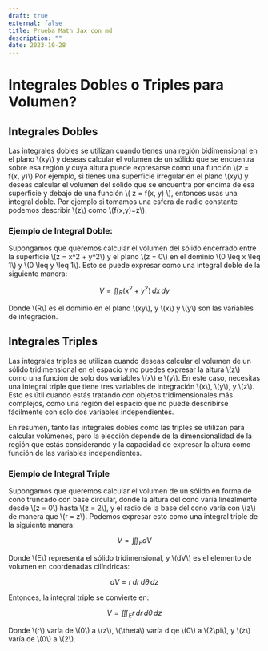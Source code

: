 ```yaml
---
draft: true
external: false
title: Prueba Math Jax con md
description: ""
date: 2023-10-28
---
```


# Integrales Dobles o Triples para Volumen?

## Integrales Dobles

Las integrales dobles se utilizan cuando tienes una región bidimensional en el plano \\(xy\\) y deseas calcular el volumen de un sólido que se encuentra sobre esa región y cuya altura puede expresarse como una función \\(z = f(x, y)\\) Por ejemplo, si tienes una superficie irregular en el plano \\(xy\\) y deseas calcular el volumen del sólido que se encuentra por encima de esa superficie y debajo de una función \\( z = f(x, y) \\), entonces usas una integral doble. Por ejemplo si tomamos una esfera de radio constante podemos describir \\(z\\) como \\(f(x,y)=z\\).

### Ejemplo de Integral Doble:

Supongamos que queremos calcular el volumen del sólido encerrado entre la superficie \\(z = x^2 + y^2\\) y el plano \\(z = 0\\) en el dominio \\(0 \leq x \leq 1\\) y \\(0 \leq y \leq 1\\). Esto se puede expresar como una integral doble de la siguiente manera:

$$
V = \iint_{R} (x^2 + y^2) \, dx \, dy
$$

Donde \\(R\\) es el dominio en el plano \\(xy\\), y \\(x\\) y \\(y\\) son las variables de integración.

## Integrales Triples

Las integrales triples se utilizan cuando deseas calcular el volumen de un sólido tridimensional en el espacio y no puedes expresar la altura \\(z\\) como una función de solo dos variables \\(x\\) e \\(y\\). En este caso, necesitas una integral triple que tiene tres variables de integración \\(x\\), \\(y\\), y \\(z\\). Esto es útil cuando estás tratando con objetos tridimensionales más complejos, como una región del espacio que no puede describirse fácilmente con solo dos variables independientes.

En resumen, tanto las integrales dobles como las triples se utilizan para calcular volúmenes, pero la elección depende de la dimensionalidad de la región que estás considerando y la capacidad de expresar la altura como función de las variables independientes.

### Ejemplo de Integral Triple

Supongamos que queremos calcular el volumen de un sólido en forma de cono truncado con base circular, donde la altura del cono varía linealmente desde \\(z = 0\\) hasta \\(z = 2\\), y el radio de la base del cono varía con \\(z\\) de manera que \\(r = z\\). Podemos expresar esto como una integral triple de la siguiente manera:

$$
V = \iiint_{E} dV
$$

Donde \\(E\\) representa el sólido tridimensional, y \\(dV\\) es el elemento de volumen en coordenadas cilíndricas:

$$
dV = r \, dr \, d\theta \, dz
$$

Entonces, la integral triple se convierte en:

$$
V = \iiint_{E} r \, dr \, d\theta \, dz
$$

Donde \\(r\\) varía de \\(0\\) a \\(z\\), \\(\theta\\) varía d qe \\(0\\) a \\(2\pi\\), y \\(z\\) varía de \\(0\\) a \\(2\\).
